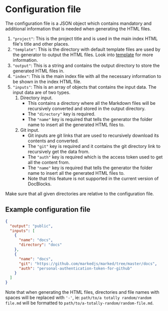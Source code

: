 # Configuration file

The configuration file is a JSON object which contains mandatory and additional information that is needed when generating the HTML files.

1. `"project"`: This is the project title and is used in the main index HTML file's title and other places.
2. `"template"`: This is the directory with default template files are used by the generator to output the HTML files. Look into [template](Template.md) for more information.
3. `"output"`: This is a string and contains the output directory to store the generated HTML files in.
4. `"index"`: This is the main index file with all the necessary information to be shown in the index HTML file.
5. `"inputs"`: This is an array of objects that contains the input data. The input data are of two types.
   1. Directory input.
      - This contains a directory where all the Markdown files will be recursively converted and stored in the output directory.
      - The `"directory"` key is required.
      - The `"name"` key is required that tells the generator the folder name to insert all the generated HTML files to.
   2. Git input.
      - Git inputs are git links that are used to recursively download its contents and converted.
      - The `"git"` key is required and it contains the git directory link to recursively get the data from.
      - The `"auth"` key is required which is the access token used to get all the content from.
      - The `"name"` key is required that tells the generator the folder name to insert all the generated HTML files to.
      - Note that this feature is not supported in the current version of DocBlocks.
  
Make sure that all given directories are relative to the configuration file.

## Example configuration file

```json
{
  "output": "public",
  "inputs": [
    {
      "name": "docs",
      "directory": "docs"
    },
    {
      "name": "docs",
      "git": "https://github.com/markedjs/marked/tree/master/docs",
      "auth": "personal-authentication-token-for-github"
    }
  ]
}
```

Note that when generating the HTML files, directories and file names with spaces will be replaced with `'-'`, ie: `path/to/a totally random/random file.md` will be formatted to `path/to/a-totally-random/random-file.md`.
